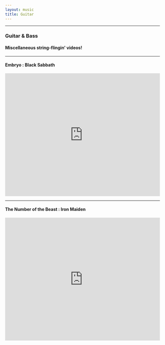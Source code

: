 ```yaml
---
layout: music
title: Guitar
---
```


<hr>

<div class="center"><h3>Guitar & Bass</h3>

<h4>Miscellaneous string-flingin' videos!</h4>

<hr>

<h4>Embryo : Black Sabbath</h4></div>

<div class="iframe-border">
            <iframe width="100%" height="400" src="https://www.youtube.com/embed/NGvmqAYjHMY?si=DV5msCV0-Xeq4_Iy"
                title="YouTube video player" frameborder="0"
                allow="accelerometer; autoplay; clipboard-write; encrypted-media; gyroscope; picture-in-picture; web-share"
                allowfullscreen>
            </iframe>
            
</div>


<hr>

<div class="center"><h4>The Number of the Beast : Iron Maiden</h4></div>
<div class="iframe-border">
            <iframe width="100%" height="400" src="https://www.youtube.com/embed/0uysu9JqmEI?si=DV5msCV0-Xeq4_Iy"
                title="YouTube video player" frameborder="0"
                allow="accelerometer; autoplay; clipboard-write; encrypted-media; gyroscope; picture-in-picture; web-share"
                allowfullscreen>
            </iframe>
            
</div>